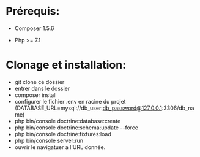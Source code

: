 # Prérequis:

* Composer 1.5.6

* Php >= 7.1

# Clonage et installation:

* git clone ce dossier
* entrer dans le dossier
* composer install
* configurer le fichier .env en racine du projet (DATABASE_URL=mysql://db_user:db_password@127.0.0.1:3306/db_name)
* php bin/console doctrine:database:create
* php bin/console doctrine:schema:update --force
* php bin/console doctrine:fixtures:load
* php bin/console server:run
* ouvrir le navigatuer a l'URL donnée.